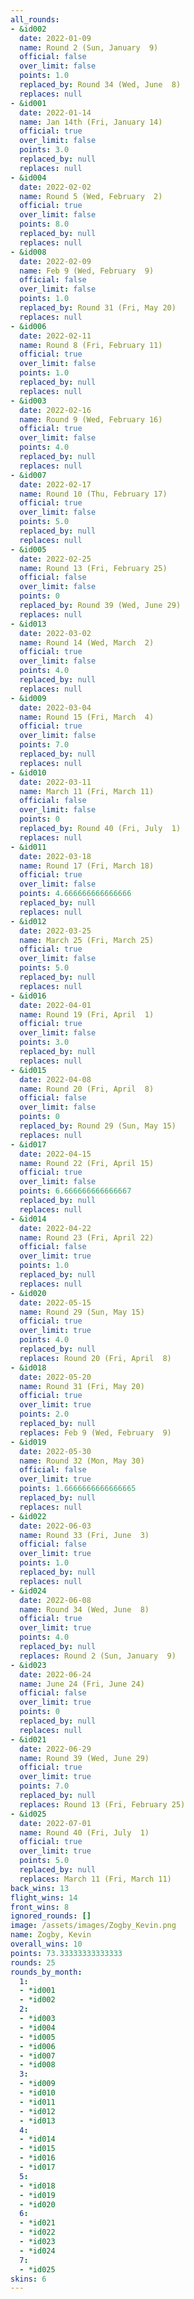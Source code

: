 ```yaml
---
all_rounds:
- &id002
  date: 2022-01-09
  name: Round 2 (Sun, January  9)
  official: false
  over_limit: false
  points: 1.0
  replaced_by: Round 34 (Wed, June  8)
  replaces: null
- &id001
  date: 2022-01-14
  name: Jan 14th (Fri, January 14)
  official: true
  over_limit: false
  points: 3.0
  replaced_by: null
  replaces: null
- &id004
  date: 2022-02-02
  name: Round 5 (Wed, February  2)
  official: true
  over_limit: false
  points: 8.0
  replaced_by: null
  replaces: null
- &id008
  date: 2022-02-09
  name: Feb 9 (Wed, February  9)
  official: false
  over_limit: false
  points: 1.0
  replaced_by: Round 31 (Fri, May 20)
  replaces: null
- &id006
  date: 2022-02-11
  name: Round 8 (Fri, February 11)
  official: true
  over_limit: false
  points: 1.0
  replaced_by: null
  replaces: null
- &id003
  date: 2022-02-16
  name: Round 9 (Wed, February 16)
  official: true
  over_limit: false
  points: 4.0
  replaced_by: null
  replaces: null
- &id007
  date: 2022-02-17
  name: Round 10 (Thu, February 17)
  official: true
  over_limit: false
  points: 5.0
  replaced_by: null
  replaces: null
- &id005
  date: 2022-02-25
  name: Round 13 (Fri, February 25)
  official: false
  over_limit: false
  points: 0
  replaced_by: Round 39 (Wed, June 29)
  replaces: null
- &id013
  date: 2022-03-02
  name: Round 14 (Wed, March  2)
  official: true
  over_limit: false
  points: 4.0
  replaced_by: null
  replaces: null
- &id009
  date: 2022-03-04
  name: Round 15 (Fri, March  4)
  official: true
  over_limit: false
  points: 7.0
  replaced_by: null
  replaces: null
- &id010
  date: 2022-03-11
  name: March 11 (Fri, March 11)
  official: false
  over_limit: false
  points: 0
  replaced_by: Round 40 (Fri, July  1)
  replaces: null
- &id011
  date: 2022-03-18
  name: Round 17 (Fri, March 18)
  official: true
  over_limit: false
  points: 4.666666666666666
  replaced_by: null
  replaces: null
- &id012
  date: 2022-03-25
  name: March 25 (Fri, March 25)
  official: true
  over_limit: false
  points: 5.0
  replaced_by: null
  replaces: null
- &id016
  date: 2022-04-01
  name: Round 19 (Fri, April  1)
  official: true
  over_limit: false
  points: 3.0
  replaced_by: null
  replaces: null
- &id015
  date: 2022-04-08
  name: Round 20 (Fri, April  8)
  official: false
  over_limit: false
  points: 0
  replaced_by: Round 29 (Sun, May 15)
  replaces: null
- &id017
  date: 2022-04-15
  name: Round 22 (Fri, April 15)
  official: true
  over_limit: false
  points: 6.666666666666667
  replaced_by: null
  replaces: null
- &id014
  date: 2022-04-22
  name: Round 23 (Fri, April 22)
  official: false
  over_limit: true
  points: 1.0
  replaced_by: null
  replaces: null
- &id020
  date: 2022-05-15
  name: Round 29 (Sun, May 15)
  official: true
  over_limit: true
  points: 4.0
  replaced_by: null
  replaces: Round 20 (Fri, April  8)
- &id018
  date: 2022-05-20
  name: Round 31 (Fri, May 20)
  official: true
  over_limit: true
  points: 2.0
  replaced_by: null
  replaces: Feb 9 (Wed, February  9)
- &id019
  date: 2022-05-30
  name: Round 32 (Mon, May 30)
  official: false
  over_limit: true
  points: 1.6666666666666665
  replaced_by: null
  replaces: null
- &id022
  date: 2022-06-03
  name: Round 33 (Fri, June  3)
  official: false
  over_limit: true
  points: 1.0
  replaced_by: null
  replaces: null
- &id024
  date: 2022-06-08
  name: Round 34 (Wed, June  8)
  official: true
  over_limit: true
  points: 4.0
  replaced_by: null
  replaces: Round 2 (Sun, January  9)
- &id023
  date: 2022-06-24
  name: June 24 (Fri, June 24)
  official: false
  over_limit: true
  points: 0
  replaced_by: null
  replaces: null
- &id021
  date: 2022-06-29
  name: Round 39 (Wed, June 29)
  official: true
  over_limit: true
  points: 7.0
  replaced_by: null
  replaces: Round 13 (Fri, February 25)
- &id025
  date: 2022-07-01
  name: Round 40 (Fri, July  1)
  official: true
  over_limit: true
  points: 5.0
  replaced_by: null
  replaces: March 11 (Fri, March 11)
back_wins: 13
flight_wins: 14
front_wins: 8
ignored_rounds: []
image: /assets/images/Zogby_Kevin.png
name: Zogby, Kevin
overall_wins: 10
points: 73.33333333333333
rounds: 25
rounds_by_month:
  1:
  - *id001
  - *id002
  2:
  - *id003
  - *id004
  - *id005
  - *id006
  - *id007
  - *id008
  3:
  - *id009
  - *id010
  - *id011
  - *id012
  - *id013
  4:
  - *id014
  - *id015
  - *id016
  - *id017
  5:
  - *id018
  - *id019
  - *id020
  6:
  - *id021
  - *id022
  - *id023
  - *id024
  7:
  - *id025
skins: 6
---
```

